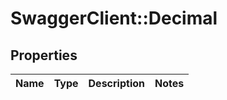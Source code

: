 # SwaggerClient::Decimal

## Properties
Name | Type | Description | Notes
------------ | ------------- | ------------- | -------------

